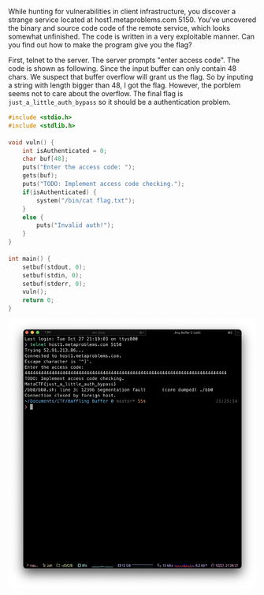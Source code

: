 While hunting for vulnerabilities in client infrastructure, you discover a strange service located at host1.metaproblems.com 5150. You've uncovered the binary and source code code of the remote service, which looks somewhat unfinished. The code is written in a very exploitable manner. Can you find out how to make the program give you the flag?

First, telnet to the server. The server prompts "enter access code". The code is shown as following. Since the input buffer can only contain 48 chars. We suspect that buffer overflow will grant us the flag. So by inputing a string with length bigger than 48, I got the flag. However, the porblem seems not to care about the overflow. The final flag is `just_a_little_auth_bypass` so it should be a authentication problem. 

```c
#include <stdio.h>
#include <stdlib.h>

void vuln() {
	int isAuthenticated = 0;
	char buf[48];
	puts("Enter the access code: ");
	gets(buf);
	puts("TODO: Implement access code checking.");
	if(isAuthenticated) {
		system("/bin/cat flag.txt");
	}
	else {
		puts("Invalid auth!");
	}
}

int main() {
	setbuf(stdout, 0);
	setbuf(stdin, 0);
	setbuf(stderr, 0);
	vuln();
	return 0;
}
```

![solution](solution.png)
